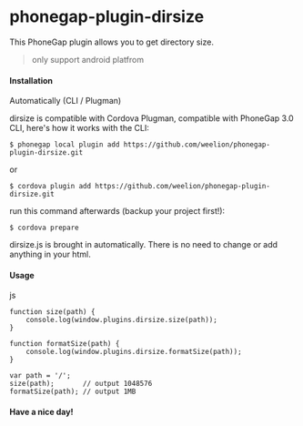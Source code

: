 phonegap-plugin-dirsize
=======================

This PhoneGap plugin allows you to get directory size.

 > only support android platfrom


#### Installation

Automatically (CLI / Plugman)

dirsize is compatible with Cordova Plugman, compatible with PhoneGap 3.0 CLI, here's how it works with the CLI:

    $ phonegap local plugin add https://github.com/weelion/phonegap-plugin-dirsize.git
or

    $ cordova plugin add https://github.com/weelion/phonegap-plugin-dirsize.git


run this command afterwards (backup your project first!):

    $ cordova prepare

dirsize.js is brought in automatically. There is no need to change or add anything in your html.


#### Usage

js

    function size(path) {
        console.log(window.plugins.dirsize.size(path));
    }

    function formatSize(path) {
        console.log(window.plugins.dirsize.formatSize(path));
    }

    var path = '/';
    size(path);       // output 1048576
    formatSize(path); // output 1MB

#### Have a nice day!